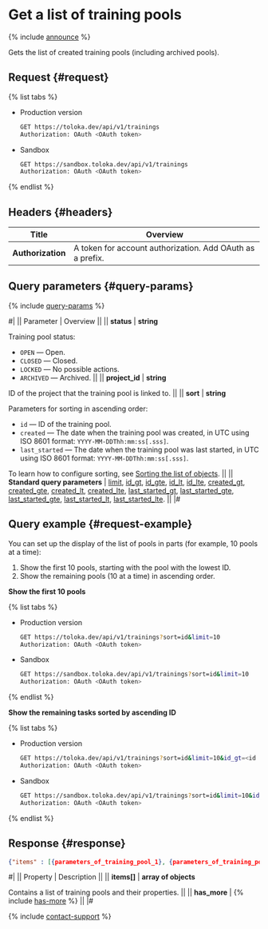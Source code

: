 # Get a list of training pools

{% include [announce](../_includes/announce.md) %}

Gets the list of created training pools (including archived pools).

## Request {#request}

{% list tabs %}

- Production version

  ```bash
  GET https://toloka.dev/api/v1/trainings
  Authorization: OAuth <OAuth token>
  ```

- Sandbox

  ```bash
  GET https://sandbox.toloka.dev/api/v1/trainings
  Authorization: OAuth <OAuth token>
  ```

{% endlist %}

## Headers {#headers}

Title | Overview
----- | -----
**Authorization** | A token for account authorization. Add OAuth as a prefix.

## Query parameters {#query-params}

{% include [query-params](../_includes/query-params.md) %}

#|
|| Parameter | Overview  ||
|| **status** | **string**

Training pool status:

- `OPEN` — Open.
- `CLOSED` — Closed.
- `LOCKED` — No possible actions.
- `ARCHIVED` — Archived. ||
|| **project_id** | **string**

ID of the project that the training pool is linked to. ||
|| **sort** | **string**

Parameters for sorting in ascending order:

- `id` — ID of the training pool.
- `created` — The date when the training pool was created, in UTC using ISO 8601 format: `YYYY-MM-DDThh:mm:ss[.sss]`.
- `last_started` — The date when the training pool was last started, in UTC using ISO 8601 format: `YYYY-MM-DDThh:mm:ss[.sss]`.

To learn how to configure sorting, see [Sorting the list of objects](sorting.md). ||
|| **Standard query parameters** | [limit](standard-query-parameters.md#limit), [id_gt](standard-query-parameters.md#id_gt), [id_gte](standard-query-parameters.md#id_gte), [id_lt](standard-query-parameters.md#id_lt), [id_lte](standard-query-parameters.md#id_lte), [created_gt](standard-query-parameters.md#created_gt), [created_gte](standard-query-parameters.md#created_gte), [created_lt](standard-query-parameters.md#created_lt), [created_lte](standard-query-parameters.md#created_lte), [last_started_gt](standard-query-parameters.md#last_started_gt), [last_started_gte](standard-query-parameters.md#last_started_gte), [last_started_gte](standard-query-parameters.md#last_started_gte), [last_started_lt](standard-query-parameters.md#last_started_lt), [last_started_lte](standard-query-parameters.md#last_started_lte). ||
|#

## Query example {#request-example}

You can set up the display of the list of pools in parts (for example, 10 pools at a time):

1. Show the first 10 pools, starting with the pool with the lowest ID.
1. Show the remaining pools (10 at a time) in ascending order.

**Show the first 10 pools**

{% list tabs %}

- Production version

  ```bash
  GET https://toloka.dev/api/v1/trainings?sort=id&limit=10
  Authorization: OAuth <OAuth token>
  ```

- Sandbox

  ```bash
  GET https://sandbox.toloka.dev/api/v1/trainings?sort=id&limit=10
  Authorization: OAuth <OAuth token>
  ```

{% endlist %}

**Show the remaining tasks sorted by ascending ID**

{% list tabs %}

- Production version

  ```bash
  GET https://toloka.dev/api/v1/trainings?sort=id&limit=10&id_gt=<id of the last training from the previous response>
  Authorization: OAuth <OAuth token>
  ```

- Sandbox

  ```bash
  GET https://sandbox.toloka.dev/api/v1/trainings?sort=id&limit=10&id_gt=<id of the last training from the previous response>
  Authorization: OAuth <OAuth token>
  ```

{% endlist %}

## Response {#response}

```json
{"items" : [{parameters_of_training_pool_1}, {parameters_of_training_pool_2}, ... {parameters_of_training_pool__n_}], "has_more": false}
```

#|
|| Property | Description ||
|| **items[]** | **array of objects**

Contains a list of training pools and their properties. ||
|| **has_more** | {% include [has-more](../_includes/has-more.md) %} ||
|#

{% include [contact-support](../../guide/_includes/contact-support.md) %}
